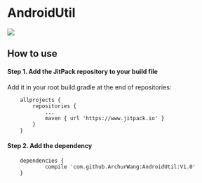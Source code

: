 # AndroidUtil
[![](https://www.jitpack.io/v/ArchurWang/AndroidUtil.svg)](https://www.jitpack.io/#ArchurWang/AndroidUtil)

## How to use
#### Step 1. Add the JitPack repository to your build file 
Add it in your root build.gradle at the end of repositories:
```
	allprojects {
		repositories {
			...
			maven { url 'https://www.jitpack.io' }
		}
	}
```
#### Step 2. Add the dependency
```
	dependencies {
	        compile 'com.github.ArchurWang:AndroidUtil:V1.0'
	}

```

